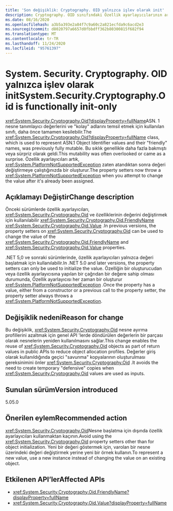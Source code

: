 ```yaml
---
title: 'Son değişiklik: Cryptography. OID yalnızca işlev olarak init'
description: Cryptography. OID sınıfındaki Özellik ayarlayıcılarının artık bir değeri değiştirmeye çalışırsanız bir özel durum oluşturması için .NET 5,0 ' deki Son değişiklik hakkında bilgi edinin.
ms.date: 08/16/2020
ms.openlocfilehash: a3b5a393e2a84f7c9a60c2a821ecfda9c6acd2e3
ms.sourcegitcommit: d8020797a6657d0fbbdff362b80300815f682f94
ms.translationtype: MT
ms.contentlocale: tr-TR
ms.lasthandoff: 11/24/2020
ms.locfileid: "95761397"
---
```

# <a name="systemsecuritycryptographyoid-is-functionally-init-only"></a><span data-ttu-id="952eb-103">System. Security. Cryptography. OID yalnızca işlev olarak init</span><span class="sxs-lookup"><span data-stu-id="952eb-103">System.Security.Cryptography.Oid is functionally init-only</span></span>

<span data-ttu-id="952eb-104"><xref:System.Security.Cryptography.Oid?displayProperty=fullName>ASN. 1 nesne tanımlayıcı değerlerini ve "kolay" adlarını temsil etmek için kullanılan sınıfı, daha önce tamamen kesilebilir.</span><span class="sxs-lookup"><span data-stu-id="952eb-104">The <xref:System.Security.Cryptography.Oid?displayProperty=fullName> class, which is used to represent ASN.1 Object Identifier values and their "friendly" names, was previously fully mutable.</span></span> <span data-ttu-id="952eb-105">Bu sıklık genellikle daha fazla bakmıştı veya sürpriz olarak geldi.</span><span class="sxs-lookup"><span data-stu-id="952eb-105">This mutability was often overlooked or came as a surprise.</span></span> <span data-ttu-id="952eb-106">Özellik ayarlayıcıları artık, <xref:System.PlatformNotSupportedException> zaten atandıktan sonra değeri değiştirmeye çalıştığınızda bir oluşturur.</span><span class="sxs-lookup"><span data-stu-id="952eb-106">The property setters now throw a <xref:System.PlatformNotSupportedException> when you attempt to change the value after it's already been assigned.</span></span>

## <a name="change-description"></a><span data-ttu-id="952eb-107">Açıklamayı Değiştir</span><span class="sxs-lookup"><span data-stu-id="952eb-107">Change description</span></span>

<span data-ttu-id="952eb-108">Önceki sürümlerde özellik ayarlayıcıları, <xref:System.Security.Cryptography.Oid> ve özelliklerinin değerini değiştirmek için kullanılabilir <xref:System.Security.Cryptography.Oid.FriendlyName> <xref:System.Security.Cryptography.Oid.Value> .</span><span class="sxs-lookup"><span data-stu-id="952eb-108">In previous versions, the property setters on <xref:System.Security.Cryptography.Oid> can be used to change the value of the <xref:System.Security.Cryptography.Oid.FriendlyName> and <xref:System.Security.Cryptography.Oid.Value> properties.</span></span>

<span data-ttu-id="952eb-109">.NET 5,0 ve sonraki sürümlerinde, özellik ayarlayıcıları yalnızca değeri başlatmak için kullanılabilir.</span><span class="sxs-lookup"><span data-stu-id="952eb-109">In .NET 5.0 and later versions, the property setters can only be used to initialize the value.</span></span> <span data-ttu-id="952eb-110">Özelliğin bir oluşturucudan veya özellik ayarlayıcısına yapılan bir çağrıdan bir değere sahip olması durumunda, Özellik ayarlayıcısı her zaman bir oluşturur <xref:System.PlatformNotSupportedException> .</span><span class="sxs-lookup"><span data-stu-id="952eb-110">Once the property has a value, either from a constructor or a previous call to the property setter, the property setter always throws a <xref:System.PlatformNotSupportedException>.</span></span>

## <a name="reason-for-change"></a><span data-ttu-id="952eb-111">Değişiklik nedeni</span><span class="sxs-lookup"><span data-stu-id="952eb-111">Reason for change</span></span>

<span data-ttu-id="952eb-112">Bu değişiklik, <xref:System.Security.Cryptography.Oid> nesne ayırma profillerini azaltmak için genel API 'lerde döndürülen değerlerin bir parçası olarak nesnelerin yeniden kullanılmasını sağlar.</span><span class="sxs-lookup"><span data-stu-id="952eb-112">This change enables the reuse of <xref:System.Security.Cryptography.Oid> objects as part of return values in public APIs to reduce object allocation profiles.</span></span> <span data-ttu-id="952eb-113">Değerler giriş olarak kullanıldığında geçici "savunma" kopyalarının oluşturulması gereksinimini önler <xref:System.Security.Cryptography.Oid> .</span><span class="sxs-lookup"><span data-stu-id="952eb-113">It avoids the need to create temporary "defensive" copies when <xref:System.Security.Cryptography.Oid> values are used as inputs.</span></span>

## <a name="version-introduced"></a><span data-ttu-id="952eb-114">Sunulan sürüm</span><span class="sxs-lookup"><span data-stu-id="952eb-114">Version introduced</span></span>

<span data-ttu-id="952eb-115">5.0</span><span class="sxs-lookup"><span data-stu-id="952eb-115">5.0</span></span>

## <a name="recommended-action"></a><span data-ttu-id="952eb-116">Önerilen eylem</span><span class="sxs-lookup"><span data-stu-id="952eb-116">Recommended action</span></span>

<span data-ttu-id="952eb-117"><xref:System.Security.Cryptography.Oid>Nesne başlatma için dışında özellik ayarlayıcıları kullanmaktan kaçının.</span><span class="sxs-lookup"><span data-stu-id="952eb-117">Avoid using the <xref:System.Security.Cryptography.Oid> property setters other than for object initialization.</span></span> <span data-ttu-id="952eb-118">Yeni bir değeri göstermek için, varolan bir nesne üzerindeki değeri değiştirmek yerine yeni bir örnek kullanın.</span><span class="sxs-lookup"><span data-stu-id="952eb-118">To represent a new value, use a new instance instead of changing the value on an existing object.</span></span>

## <a name="affected-apis"></a><span data-ttu-id="952eb-119">Etkilenen API’ler</span><span class="sxs-lookup"><span data-stu-id="952eb-119">Affected APIs</span></span>

- <xref:System.Security.Cryptography.Oid.FriendlyName?displayProperty=fullName>
- <xref:System.Security.Cryptography.Oid.Value?displayProperty=fullName>

<!--

### Affected APIs

- `P:System.Security.Cryptography.Oid.FriendlyName`
- `P:System.Security.Cryptography.Oid.Value`

### Category

Cryptography

-->
